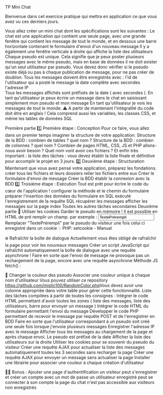 TP Mini Chat

Bienvenue dans cet exercice pratique qui mettra en application ce que vous avez vu ces derniers jours.

Vous allez créer un mini chat dont les spécifications sont les suivantes :
Le chat est une application qui contient une seule page, avec une grande fenêtre qui contient les message de tout le monde, et en dessous une barre horizontale contenant le formulaire d'envoi d'un nouveau message
Il y a également une fenêtre verticale à droite qui affiche la liste des utilisateurs
Chaque pseudo est unique. Cela signifie que je peux poster plusieurs messages avec le même pseudo, mais en base de données il ne doit exister qu'un seul utilisateur par pseudo.
Vous devez donc vérifier si le pseudo existe déjà ou pas à chaque publication de message, pour ne pas créer de doublon.
Tous les messages doivent être enregistrés avec :
l'id de l'utilisateur qui a posté le message
la date complète avec secondes
l'adresse IP  
Tous les messages affichés sont préfixés de la date ( avec secondes ).
En tant qu'utilisateur je peux écrire un message dans le chat en saisissant simplement mon pseudo et mon message
En tant qu'utilisateur je vois les messages de tout le monde.
⚠️ A partir de maintenant l'intégralité du code doit être en anglais ! Cela comprend aussi les variables, les classes CSS, et même les tables de données SQL

Première partie
1️⃣ Première étape : Conception
Pour ce faire, vous allez dans un premier temps imaginer la structure de votre application.
Structure de la BDD : combien de tables ? quel nom ?
Structure de la BDD : combien de colonnes ? quel nom ?
Combien de pages HTML, CSS, JS et PHP allons-nous avoir besoin ?
Quel nom vont avoir ces fichiers ?
Et enfin très important : la liste des tâches : vous devez établir la liste finale et définitive pour accomplir le projet en 3 jours.
2️⃣ Deuxième étape : Structuration
Maintenant que vous avez pensé votre application, préparez les fondations.
créer tous les fichiers et leurs dossiers
relier les fichiers entre eux
Créer le formulaire d'envoi de message
Créer la BDD
établir la connexion avec la BDD
3️⃣ Troisième étape : Exécution 
Tout est prêt pour écrire le code du cœur de l'application !
configurer la méthode et le chemin du formulaire
préparer l'insertion des données du formulaire en SQL
exécuté l'enregistrement de la requête SQL
récupérer les messages
afficher les messages sur la page index
Toutes les autres tâches secondaires 
Deuxième partie
🍪 Utiliser les cookies
Garder le pseudo en mémoire ! Il est possible en HTML de pré remplir un champ. par exemple :
<input type="text" name="pseudo" value="TextePrérempli" />
Remplacer "TextePrérempli" par le pseudo du visiteur une fois celui ci enregistré dans un cookie
💡 PHP: setcookie - Manual

❄️ Rafraîchir la boîte de dialogue
Actuellement vous êtes obligé de rafraîchir la page pour voir les nouveaux messages
Créer un script JavaScript qui rafraîchit automatiquement la boîte de dialogue avec une requête asynchrone !
Faire en sorte que l'envoi de message ne provoque pas un rechargement de la page, encore avec une requête asynchrone
Méthode JS fetch() : 

🌈 Changer la couleur des pseudo
Associer une couleur unique à chaque nom d'utilisateur
Vous pouvez utiliser ce repository https://github.com/mistic100/RandomColor.php​
Vous devez avoir une colonne appropriée dans votre table pour gérer cette fonctionnalité.
Liste des tâches compilées à partir de toutes les consignes :
Intégrer le code HTML permettant d'avoir toutes les zones ( liste des messages, liste des utilisateurs, barre pour envoyer un message )
Intégrer le code HTML du formulaire permettant l'envoi du message
Développer le code PHP permettant de recevoir le message par requête POST et de l'enregistrer en BDD
Faire en sorte que l'utilisateur correspondant à un pseudo soit créé une seule fois lorsque j'envoie plusieurs messages
Enregistrer l'adresse IP avec le message
Afficher tous les messages au chargement de la page et après chaque envoi. Le pseudo est préfixé de la date
Afficher la liste des utilisateurs sur la droite
Utiliser les cookies pour se souvenir du pseudo du visiteur
Créer une requête AJAX pour actualiser la liste des messages automatiquement toutes les 3 secondes sans recharger la page
Créer une requête AJAX pour envoyer un message sans actualiser la page
Installer une librairie pour associer une couleur à chaque création d'utilisateur


👨‍💻 Bonus : Ajouter une page d'authentification
un visiteur peut s'enregistrer et créer un compte avec un mot de passe
un utilisateur enregistré peut se connecter à son compte
la page du chat n'est pas accessible aux visiteurs non enregistrés

